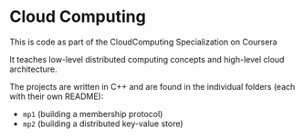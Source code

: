 # Cloud Computing

This is code as part of the CloudComputing Specialization on Coursera

It teaches low-level distributed computing concepts and high-level cloud architecture.

The projects are written in C++ and are found in the individual folders (each with their own README):
* `mp1` (building a membership protocol)
* `mp2` (building a distributed key-value store)

